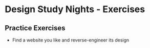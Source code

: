 # Design Study Nights - Exercises

## Practice Exercises
- Find a website you like and reverse-engineer its design
